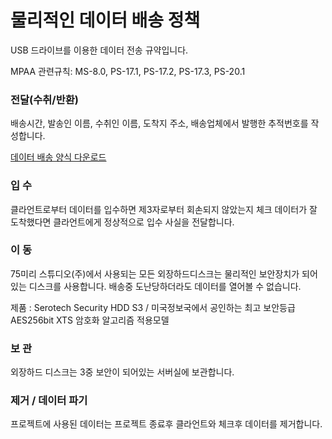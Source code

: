 # 물리적인 데이터 배송 정책
USB 드라이브를 이용한 데이터 전송 규약입니다.

MPAA 관련규칙: MS-8.0, PS-17.1, PS-17.2, PS-17.3, PS-20.1

### 전달(수취/반환)

배송시간, 발송인 이름, 수취인 이름, 도착지 주소, 배송업체에서 발행한 추적번호를 작성합니다.

[데이터 배송 양식 다운로드](../pdf/data_transfer_information.pdf)

### 입 수

클라언트로부터 데이터를 입수하면 제3자로부터 회손되지 않았는지 체크
데이터가 잘 도착했다면 클라언트에게 정상적으로 입수 사실을 전달합니다.

### 이 동

75미리 스튜디오(주)에서 사용되는 모든 외장하드디스크는 물리적인 보안장치가 되어있는 디스크를 사용합니다.
배송중 도난당하더라도 데이터를 열어볼 수 없습니다.

제품 : Serotech Security HDD S3 / 미국정보국에서 공인하는 최고 보안등급 AES256bit XTS 암호화 알고리즘 적용모델

### 보 관

외장하드 디스크는 3중 보안이 되어있는 서버실에 보관합니다.

### 제거 / 데이터 파기

프로젝트에 사용된 데이터는 프로젝트 종료후 클라언트와 체크후 데이터를 제거합니다.
